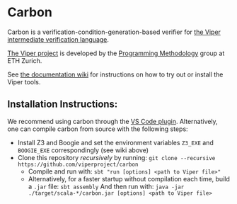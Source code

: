 Carbon
===

Carbon is a verification-condition-generation-based verifier for [the Viper intermediate verification language](https://github.com/viperproject/silver).

[The Viper project](http://www.pm.inf.ethz.ch/research/viper.html) is developed by the [Programming Methodology](http://www.pm.inf.ethz.ch/) group at ETH Zurich.

See [the documentation wiki](https://github.com/viperproject/documentation/wiki) for instructions on how to try out or install the Viper tools.

Installation Instructions:
---

We recommend using carbon through the [VS Code plugin](https://marketplace.visualstudio.com/items?itemName=viper-admin.viper). Alternatively, one can compile carbon from source with the following steps:

* Install Z3 and Boogie and set the environment variables `Z3_EXE` and `BOOGIE_EXE` correspondingly (see wiki above)
* Clone this repository *recursively* by running:
`git clone --recursive https://github.com/viperproject/carbon`
  * Compile and run with:
`sbt "run [options] <path to Viper file>"`
  * Alternatively, for a faster startup without compilation each time, build a `.jar` file:
 `sbt assembly`
  And then run with:
 `java -jar ./target/scala-*/carbon.jar [options] <path to Viper file>`
